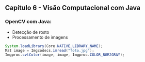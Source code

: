 ## Capítulo 6 - Visão Computacional com Java

### OpenCV com Java:

- Detecção de rosto
- Processamento de imagens

```java
System.loadLibrary(Core.NATIVE_LIBRARY_NAME);
Mat image = Imgcodecs.imread("foto.jpg");
Imgproc.cvtColor(image, image, Imgproc.COLOR_BGR2GRAY);
```

